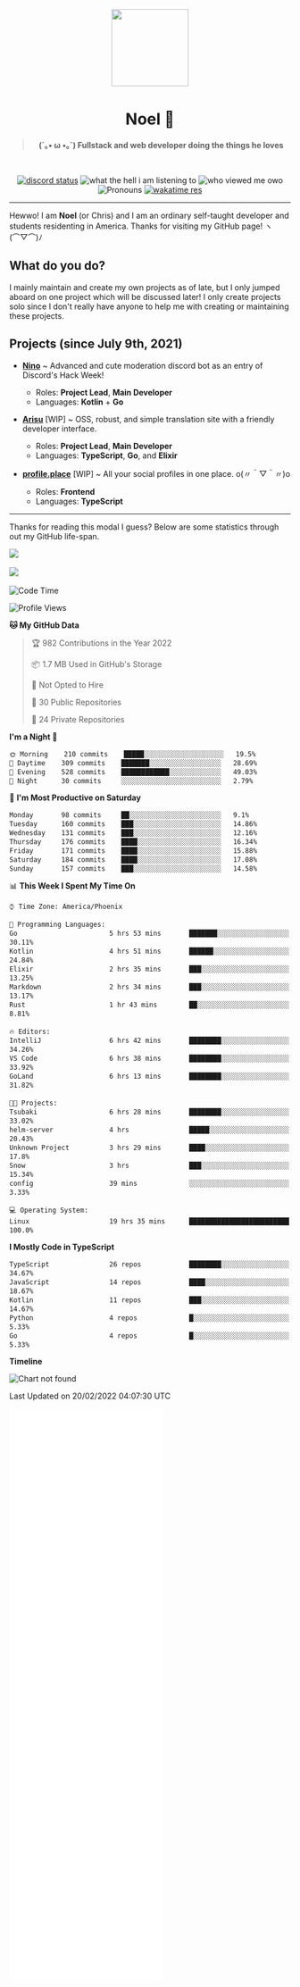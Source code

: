 <div align='center'>
  <div align='center'>
    <img
      src='https://cdn.floofy.dev/art/icons/icon_cinnamonserval.png'
      width='138'
      height='138'
    />
  </div>
  <h1>Noel 🐾</h1>
  <blockquote><strong>(´｡• ω •｡`) Fullstack and web developer doing the things he loves</strong></blockquote>

  <br />

  <a href='https://discord.com/users/280158289667555328' target='_blank'><img alt="discord status" src="https://dev.discordprofiles.me/badge/status/280158289667555328" /></a>
  <img alt="what the hell i am listening to" src="https://dev.discordprofiles.me/badge/spotify/280158289667555328" />
  <img alt="who viewed me owo" src="https://komarev.com/ghpvc/?username=auguwu" />
  <img alt='Pronouns' src='https://img.shields.io/endpoint?url=https://pronoundb.org/shields/6004d014406af11e4593a013' />
  <a href="https://wakatime.com/@auguwu" target='_blank'>
    <img alt='wakatime res' src='https://wakatime.com/badge/user/89736485-42ec-4c0f-a2f3-481db74514dc.svg' />
  </a>
</div>

<hr />

Hewwo! I am **Noel** (or Chris) and I am an ordinary self-taught developer and students residenting in America. Thanks for visiting my GitHub page! ヽ(⌒▽⌒)ﾉ

## What do you do?
I mainly maintain and create my own projects as of late, but I only jumped aboard on one project which will be discussed later! I only create projects
solo since I don't really have anyone to help me with creating or maintaining these projects.

## Projects (since July 9th, 2021)
- [**Nino**](https://nino.sh) ~ Advanced and cute moderation discord bot as an entry of Discord's Hack Week!
  - Roles: **Project Lead**, **Main Developer**
  - Languages: **Kotlin** + **Go**

- [**Arisu**](https://arisu.land) [WIP] ~ OSS, robust, and simple translation site with a friendly developer interface.
  - Roles: **Project Lead**, **Main Developer**
  - Languages: **TypeScript**, **Go**, and **Elixir**

- [**profile.place**](https://profile.place) [WIP] ~ All your social profiles in one place. o(〃＾▽＾〃)o
  - Roles: **Frontend**
  - Languages: **TypeScript**

---

Thanks for reading this modal I guess? Below are some statistics through out my GitHub life-span.

![](https://github-readme-stats.vercel.app/api?username=auguwu&count_private=true&show_icons=true&theme=gruvbox)

![](https://github-readme-stats.vercel.app/api/top-langs/?username=auguwu&layout=compact&theme=gruvbox)

<!--START_SECTION:waka-->
![Code Time](http://img.shields.io/badge/Code%20Time-2%2C746%20hrs%2020%20mins-blue)

![Profile Views](http://img.shields.io/badge/Profile%20Views-51-blue)

**🐱 My GitHub Data** 

> 🏆 982 Contributions in the Year 2022
 > 
> 📦 1.7 MB Used in GitHub's Storage 
 > 
> 🚫 Not Opted to Hire
 > 
> 📜 30 Public Repositories 
 > 
> 🔑 24 Private Repositories  
 > 
**I'm a Night 🦉** 

```text
🌞 Morning    210 commits    █████░░░░░░░░░░░░░░░░░░░░   19.5% 
🌆 Daytime    309 commits    ███████░░░░░░░░░░░░░░░░░░   28.69% 
🌃 Evening    528 commits    ████████████░░░░░░░░░░░░░   49.03% 
🌙 Night      30 commits     ░░░░░░░░░░░░░░░░░░░░░░░░░   2.79%

```
📅 **I'm Most Productive on Saturday** 

```text
Monday       98 commits     ██░░░░░░░░░░░░░░░░░░░░░░░   9.1% 
Tuesday      160 commits    ███░░░░░░░░░░░░░░░░░░░░░░   14.86% 
Wednesday    131 commits    ███░░░░░░░░░░░░░░░░░░░░░░   12.16% 
Thursday     176 commits    ████░░░░░░░░░░░░░░░░░░░░░   16.34% 
Friday       171 commits    ████░░░░░░░░░░░░░░░░░░░░░   15.88% 
Saturday     184 commits    ████░░░░░░░░░░░░░░░░░░░░░   17.08% 
Sunday       157 commits    ███░░░░░░░░░░░░░░░░░░░░░░   14.58%

```


📊 **This Week I Spent My Time On** 

```text
⌚︎ Time Zone: America/Phoenix

💬 Programming Languages: 
Go                       5 hrs 53 mins       ███████░░░░░░░░░░░░░░░░░░   30.11% 
Kotlin                   4 hrs 51 mins       ██████░░░░░░░░░░░░░░░░░░░   24.84% 
Elixir                   2 hrs 35 mins       ███░░░░░░░░░░░░░░░░░░░░░░   13.25% 
Markdown                 2 hrs 34 mins       ███░░░░░░░░░░░░░░░░░░░░░░   13.17% 
Rust                     1 hr 43 mins        ██░░░░░░░░░░░░░░░░░░░░░░░   8.81%

🔥 Editors: 
IntelliJ                 6 hrs 42 mins       ████████░░░░░░░░░░░░░░░░░   34.26% 
VS Code                  6 hrs 38 mins       ████████░░░░░░░░░░░░░░░░░   33.92% 
GoLand                   6 hrs 13 mins       ████████░░░░░░░░░░░░░░░░░   31.82%

🐱‍💻 Projects: 
Tsubaki                  6 hrs 28 mins       ████████░░░░░░░░░░░░░░░░░   33.02% 
helm-server              4 hrs               █████░░░░░░░░░░░░░░░░░░░░   20.43% 
Unknown Project          3 hrs 29 mins       ████░░░░░░░░░░░░░░░░░░░░░   17.8% 
Snow                     3 hrs               ███░░░░░░░░░░░░░░░░░░░░░░   15.34% 
config                   39 mins             ░░░░░░░░░░░░░░░░░░░░░░░░░   3.33%

💻 Operating System: 
Linux                    19 hrs 35 mins      █████████████████████████   100.0%

```

**I Mostly Code in TypeScript** 

```text
TypeScript               26 repos            ████████░░░░░░░░░░░░░░░░░   34.67% 
JavaScript               14 repos            ████░░░░░░░░░░░░░░░░░░░░░   18.67% 
Kotlin                   11 repos            ███░░░░░░░░░░░░░░░░░░░░░░   14.67% 
Python                   4 repos             █░░░░░░░░░░░░░░░░░░░░░░░░   5.33% 
Go                       4 repos             █░░░░░░░░░░░░░░░░░░░░░░░░   5.33%

```


**Timeline**

![Chart not found](https://raw.githubusercontent.com/auguwu/auguwu/master/charts/bar_graph.png) 


 Last Updated on 20/02/2022 04:07:30 UTC
<!--END_SECTION:waka-->

![](./github-metrics.svg)
